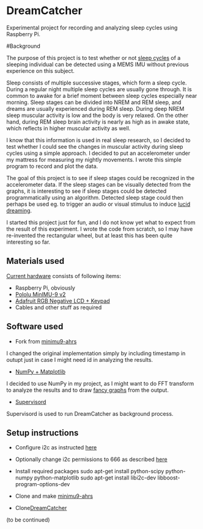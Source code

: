 DreamCatcher
============

Experimental project for recording and analyzing sleep cycles using Raspberry Pi.

#Background

The purpose of this project is to test whether or not [sleep cycles](http://en.wikipedia.org/wiki/Sleep#Stages) of a sleeping individual can be detected using a MEMS IMU without previous experience on this subject. 

Sleep consists of multiple successive stages, which form a sleep cycle. During a regular night multiple sleep cycles are usually gone through. It is common to awake for a brief moment between sleep cycles especially near morning. Sleep stages can be divided into NREM and REM sleep, and dreams are usually experienced during REM sleep. During deep NREM sleep muscular activity is low and the body is very relaxed. On the other hand, during REM sleep brain activity is nearly as high as in awake state, which reflects in higher muscular activity as well.

I know that this information is used in real sleep research, so I decided to test whether I could see the changes in muscular activity during sleep cycles using a simple approach. I decided to put an accelerometer under my mattress for measuring my nightly movements. I wrote this simple program to record and plot the data.

The goal of this project is to see if sleep stages could be recognized in the accelerometer data. If the sleep stages can be visually detected from the graphs, it is interesting to see if sleep stages could be detected programmatically using an algorithm. Detected sleep stage could then perhaps be used eg. to trigger an audio or visual stimulus to induce [lucid dreaming](http://en.wikipedia.org/wiki/Lucid_dream).

I started this project just for fun, and I do not know yet what to expect from the result of this experiment. I wrote the code from scratch, so I may have re-invented the rectangular wheel, but at least this has been quite interesting so far.


## Materials used

[Current hardware](https://dl.dropboxusercontent.com/u/10487209/20140223_215414.jpg) consists of following items:

 * Raspberry Pi, obviously
 * [Pololu MinIMU-9 v2](http://www.pololu.com/product/1268)
 * [Adafruit RGB Negative LCD + Keypad](http://www.adafruit.com/products/1110)
 * Cables and other stuff as required
 
## Software used

* Fork from [minimu9-ahrs](https://github.com/SirHegel77/minimu9-ahrs.git)

I changed the original implementation simply by including timestamp in outupt just in case I might need id in analyzing the results.

* [NumPy + Matplotlib](http://wyolum.com/numpyscipymatplotlib-on-raspberry-pi/)

I decided to use NumPy in my project, as I might want to do FFT transform to analyze the results and to draw [fancy graphs](https://dl.dropboxusercontent.com/u/10487209/1392844852.png) from the output. 

* [Supervisord](http://supervisord.org/)

Supervisord is used to run DreamCatcher as background process.


## Setup instructions

* Configure i2c as instructed [here](http://learn.adafruit.com/adafruits-raspberry-pi-lesson-4-gpio-setup/configuring-i2c)
* Optionally change i2c permissions to 666 as described [here](http://www.raspberrypi.org/phpBB3/viewtopic.php?p=238003#p238003)
* Install required packages
    sudo apt-get install python-scipy python-numpy python-matplotlib
    sudo apt-get install libi2c-dev libboost-program-options-dev

* Clone and make [minimu9-ahrs](https://github.com/SirHegel77/minimu9-ahrs.git)
* Clone[DreamCatcher](https://github.com/SirHegel77/DreamCatcher)

(to be continued)
